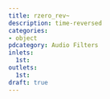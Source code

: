 ```yaml
---
title: rzero_rev~
description: time-reversed
categories:
- object
pdcategory: Audio Filters
inlets:
  1st:
outlets:
  1st:
draft: true
---
```


